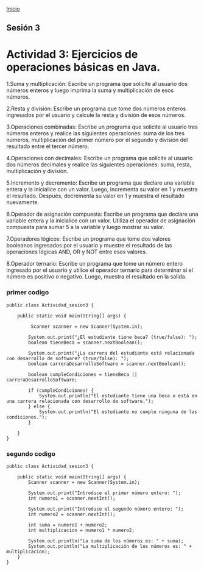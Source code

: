 <!-- No borrar o modificar -->
[Inicio](./index.md)

## Sesión 3 


<!-- Su documentación aquí -->

# Actividad 3: Ejercicios de operaciones básicas en Java.

1.Suma y multiplicación: Escribe un programa que solicite al usuario dos números enteros y luego imprima la suma y multiplicación de esos números.

2.Resta y división: Escribe un programa que tome dos números enteros ingresados por el usuario y calcule la resta y división de esos números.

3.Operaciones combinadas: Escribe un programa que solicite al usuario tres números enteros y realice las siguientes operaciones: suma de los tres números, multiplicación del primer número por el segundo y división del resultado entre el tercer número.

4.Operaciones con decimales: Escribe un programa que solicite al usuario dos números decimales y realice las siguientes operaciones: suma, resta, multiplicación y división.

5.Incremento y decremento: Escribe un programa que declare una variable entera y la inicialice con un valor. Luego, incrementa su valor en 1 y muestra el resultado. Después, decrementa su valor en 1 y muestra el resultado nuevamente.

6.Operador de asignación compuesta: Escribe un programa que declare una variable entera y la inicialice con un valor. Utiliza el operador de asignación compuesta para sumar 5 a la variable y luego mostrar su valor.

7.Operadores lógicos: Escribe un programa que tome dos valores booleanos ingresados por el usuario y muestre el resultado de las operaciones lógicas AND, OR y NOT entre esos valores.

8.Operador ternario: Escribe un programa que tome un número entero ingresado por el usuario y utilice el operador ternario para determinar si el número es positivo o negativo. Luego, muestra el resultado en la salida.


### primer codigo
```
public class Actividad_sesion3 {

    public static void main(String[] args) {
       
         Scanner scanner = new Scanner(System.in);

        System.out.print("¿El estudiante tiene beca? (true/false): ");
        boolean tieneBeca = scanner.nextBoolean();

        System.out.print("¿La carrera del estudiante está relacionada con desarrollo de software? (true/false): ");
        boolean carreraDesarrolloSoftware = scanner.nextBoolean();

        boolean cumpleCondiciones = tieneBeca || carreraDesarrolloSoftware;

        if (cumpleCondiciones) {
            System.out.println("El estudiante tiene una beca o está en una carrera relacionada con desarrollo de software.");
        } else {
            System.out.println("El estudiante no cumple ninguna de las condiciones.");
        }

    }
}
```

### segundo codigo

















```
public class Actividad_sesion3 {

    public static void main(String[] args) {
        Scanner scanner = new Scanner(System.in);
        
        System.out.print("Introduce el primer número entero: ");
        int numero1 = scanner.nextInt();
        
        System.out.print("Introduce el segundo número entero: ");
        int numero2 = scanner.nextInt();
        
        int suma = numero1 + numero2;
        int multiplicacion = numero1 * numero2;
        
        System.out.println("La suma de los números es: " + suma);
        System.out.println("La multiplicación de los números es: " + multiplicacion);
    }
}
```

